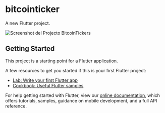 # bitcointicker

A new Flutter project.

![Screenshot del Projecto BitcoinTickers](https://user-images.githubusercontent.com/77897104/167878995-47c88ac8-7b07-46e9-bd78-e8781d9d306e.png)


## Getting Started

This project is a starting point for a Flutter application.

A few resources to get you started if this is your first Flutter project:

- [Lab: Write your first Flutter app](https://flutter.dev/docs/get-started/codelab)
- [Cookbook: Useful Flutter samples](https://flutter.dev/docs/cookbook)

For help getting started with Flutter, view our
[online documentation](https://flutter.dev/docs), which offers tutorials,
samples, guidance on mobile development, and a full API reference.
